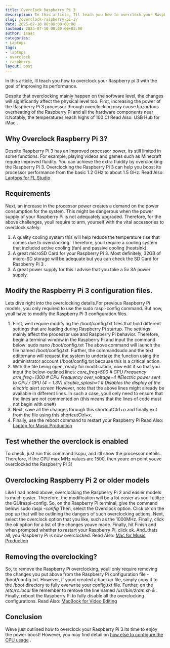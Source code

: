 ```yaml
---
title: Overclock Raspberry Pi 3
description: In this article, Ill teach you how to overclock your Raspberry pi 3 with the goal of improving its performance. Despite that overclocking mainly happen on the...
slug: /overclock-raspberry-pi-3/
date: 2025-07-10 00:00:00+00:00
lastmod: 2025-07-10 00:00:00+03:00
author: Isaac
categories:
- Laptops
tags:
- laptops
- overclock
- raspberry
layout: post
---
```

In this article, Ill teach you how to overclock your Raspberry pi 3  with the goal of improving its performance.

Despite that overclocking mainly happen on the software level, the changes will significantly affect the physical level too.
First, increasing the power of the Raspberry Pi 3 processor  through overclocking  may cause hazardous overheating of the Raspberry Pi and all the hardware components near it.Notably, the temperatures reach highs of 100  C! Read Also:
USB Hub for iMac
.
## Why Overclock Raspberry Pi 3?
Despite Raspberry Pi 3 has an improved processor power, its still limited in some functions. For example, playing videos and games such as Minecraft require improved fluidity.
You can achieve the extra fluidity by overclocking the Raspberry Pi 3. Overclocking the Raspberry Pi 3 can help you boost its processor performance from the basic 1.2 GHz to about 1.5 GHz.
Read Also:
[Laptops for FL Studio](https://pestpolicy.com/best-laptops-for-fl-studio/)
## Requirements
Next, an increase in the processor power creates a demand on the power consumption for the system. This might be dangerous when the power supply of your Raspberry Pi is not adequately upgraded.
Therefore, for the above challenges, youll require to arm, yourself with the vital accessories to overclock safely:
1. A quality cooling system  this will help reduce the temperature rise that comes due to overclocking. Therefore, youll require a cooling system that included active cooling (fan) and passive cooling (heatsink).
2. A great microSD Card for your Raspberry Pi 3. Most definitely, 32GB of micro-SD storage will be adequate but you can check the
SD Card for Raspberry Pi 3
.
3. A great power supply  for this I advise that you take a 5v 3A power supply.
## **Modify the Raspberry Pi 3 configuration files.**
Lets dive right into the overclocking details.For previous Raspberry Pi models, you only required to use the sudo raspi-config command. But now, youll have to modify the Raspberry Pi 3 configuration files.
1. First, well require modifying the /boot/config.txt files that hold different settings that are loading during Raspberry Pi startup. The settings mainly affect the processor use and Raspberry Pi behavior.
Therefore, begin a terminal window in the Raspberry Pi and input the command below:
sudo nano /boot/config.txt
The above command will launch the file named /boot/config.txt. Further, the commandsudo and the text editornano will request the system to undertake the function using the administrator account (/boot/config.txt because this is a critical action.
1. With the file being open, ready for modification, now edit it so that you input the below-outlined lines:
*core_freq=500 # GPU Frequency*
*arm_freq=1300 # CPU Frequency*
*over_voltage=4 #Electric power sent to CPU / GPU (4 = 1.3V)*
*disable_splash=1 # Disables the display of the electric alert screen*
However, note that the above lines might already be available in different lines. In such a case, youll only need to ensure that the lines are not commented on (this means that the lines of code must not begin with one#)
1. Next, save all the changes through this shortcutCtrl+o and finally exit from the file using this shortcutCtrl+x.
2. Finally, use the reboot command to restart your Raspberry Pi
Read Also:
[Laptop for Music Production](https://pestpolicy.com/best-laptop-for-music-production/)
## Test whether the overclock is enabled
To check, just run this command lscpu, and itll show the processor details. Therefore, if the CPU max MHz values are 1500, then youre on point  youve overclocked the Raspberry Pi 3!
## Overclocking Raspberry Pi 2 or older models
Like I had noted above, overclocking the Raspberry Pi 2 and easier models is much easier. Therefore, the modification will be a lot easier as youll utilize the GUIraspi-config.
So, on the Raspberry Pi terminal, give the command below:
sudo raspi
*-config*
Then, select the Overclock option. Click ok on the pop up that will be outlining the dangers of such overclocking actions.
Next, select the overclock option that you like, such as the 1000MHz. Finally, click the ok option for a list of the changes youve made.
Finally, hit Finish and when prompted whether to restart your Raspberry Pi, click ok. And..thats all, you Raspberry Pi is now overclocked.
Read Also:
[Mac for Music Production](https://pestpolicy.com/best-mac-for-music-production/)
## Removing the overclocking?
So, to remove the Raspberry Pi overclocking, youll only require removing the changes you put above from the Raspberry Pi configuration file - /boot/config.txt.
However, if youd created a backup file, simply copy it to the /boot directory to fully overwrite your config.txt file.
Further, on the
*/etc/rc.local*
file  remember to remove the line named
*/usr/bin/zram.sh &*
.
Finally, reboot the Raspberry Pi to fully disable all the overclocking configurations.
Read Also:
[MacBook for Video Editing](https://pestpolicy.com/best-macbook-for-video-editing/)
## Conclusion
Weve just outlined how to overclock your Raspberry Pi 3  its time to enjoy the power boost! However, you may find detail on
[how else to configure the CPU usage](https://www.raspberrypi.org/documentation/configuration/config-txt.md)
.
